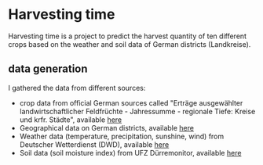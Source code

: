 # Harvesting time

Harvesting time is a project to predict the harvest quantity of ten different crops based on the weather and soil data of German districts (Landkreise).

## data generation

I gathered the data from different sources:
* crop data from official German sources called "Erträge ausgewählter landwirtschaftlicher Feldfrüchte - Jahressumme - regionale Tiefe: Kreise und krfr. Städte", available [here](https://www.regionalstatistik.de/genesis//online?operation=table&code=41241-01-03-4&bypass=true&levelindex=1&levelid=1644440058901)
* Geographical data on German districts, available [here](https://www.destatis.de/DE/Themen/Laender-Regionen/Regionales/Gemeindeverzeichnis/_inhalt.html)
* Weather data (temperature, precipitation, sunshine, wind) from Deutscher Wetterdienst (DWD), available [here](https://opendata.dwd.de/climate_environment/CDC/observations_germany/climate/monthly/climate_indices/kl/historical/)
* Soil data (soil moisture index) from UFZ Dürremonitor, available [here](https://www.ufz.de/index.php?de=37937)